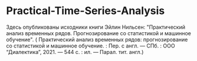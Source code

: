 # Practical-Time-Series-Analysis
Здесь опубликованы исходники книги Эйлин Нильсен: "Практический анализ временных рядов. Прогнозирование со статистикой и машинное обучение".
( Практический анализ временных рядов: прогнозирование со статистикой и машинное обучение. : Пер. с англ. — СПб. : ООО “Диалектика”, 2021. — 544 с. : ил. — Парал. тит. англ.)
